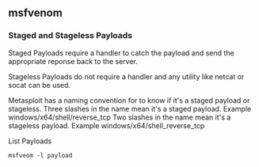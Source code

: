 ## msfvenom

### Staged and Stageless Payloads

Staged Payloads require a handler to catch the payload and send the appropriate reponse back to the server.

Stageless Payloads do not require a handler and any utility like netcat or socat can be used.

Metasploit has a naming convention for to know if it's a staged payload or stageless.
Three slashes in the name mean it's a staged payload. Example windows/x64/shell/reverse_tcp
Two slashes in the name mean it's a stageless payload. Example windows/x64/shell_reverse_tcp

List Payloads
```
msfveom -l payload
```

